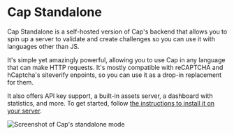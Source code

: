 # Cap Standalone

Cap Standalone is a self-hosted version of Cap's backend that allows you to spin up a server to validate and create challenges so you can use it with languages other than JS.

It's simple yet amazingly powerful, allowing you to use Cap in any language that can make HTTP requests. It's mostly compatible with reCAPTCHA and hCaptcha's siteverify enpoints, so you can use it as a drop-in replacement for them.

It also offers API key support, a built-in assets server, a dashboard with statistics, and more. To get started, follow [the instructions to install it on your server](installation.md).

![Screenshot of Cap's standalone mode](/standalone_screenshot.png)
